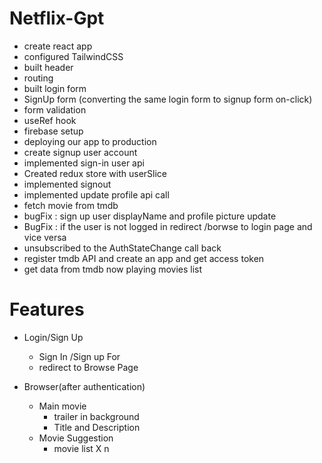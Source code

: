 # Netflix-Gpt

- create react app
- configured TailwindCSS
- built header
- routing
- built login form
- SignUp form (converting the same login form to signup form on-click)
- form validation
- useRef hook
- firebase setup
- deploying our app to production
- create signup user account
- implemented sign-in user api
- Created redux store with userSlice
- implemented signout
- implemented update profile api call
- fetch movie from tmdb
- bugFix : sign up user displayName and profile picture update
- BugFix : if the user is not logged in redirect /borwse to login page and vice versa
- unsubscribed to the AuthStateChange call back
- register tmdb API and create an app and get access token
- get data from tmdb now playing movies list

# Features

- Login/Sign Up

  - Sign In /Sign up For
  - redirect to Browse Page

- Browser(after authentication)
  - Main movie
    - trailer in background
    - Title and Description
  - Movie Suggestion
    - movie list X n
